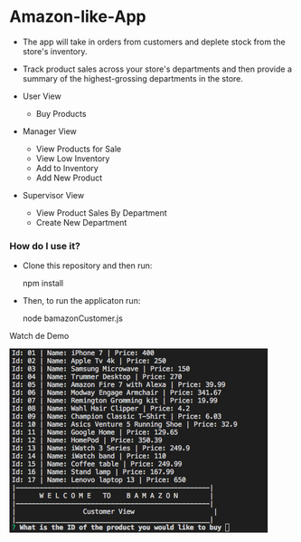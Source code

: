 # Amazon-like-App

* The app will take in orders from customers and deplete stock from the store's inventory.

* Track product sales across your store's departments and then provide a summary of the highest-grossing departments in the store.

* User View
  * Buy Products
  
* Manager View
  * View Products for Sale
  * View Low Inventory
  * Add to Inventory
  * Add New Product
  
* Supervisor View
  * View Product Sales By Department
  * Create New Department
 
### How do I use it?

* Clone this repository and then run:

  npm install

* Then, to run the applicaton run:

  node bamazonCustomer.js 

Watch de Demo

[![Watch the video](https://github.com/Alejandro-Munoz/Amazon-like-App-CLI/blob/master/images/readMe/CustomerView.png)](https://youtu.be/BSLyDeJ66YE)

